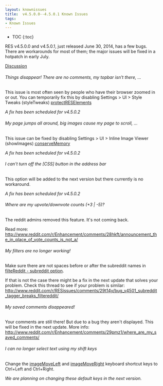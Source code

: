 ```yaml
---
layout: knownissues
title:  v4.5.0.0--4.5.0.1 Known Issues
tags:
- Known Issues
---
```


* TOC
{:toc}

RES v4.5.0.0 and v4.5.0.1, just released June 30, 2014, has a few bugs. There are workarounds for most of them; the major issues will be fixed in a hotpatch in early July.

[Discussion](http://www.reddit.com/r/RESissues/comments/29wldq/res_v4501_known_issues_workarounds_and_more_info)


###### Things disappear! There are no comments, my topbar isn't there, ...

This issue is most often seen by people who have their browser zoomed in or out.
You can temporarily fix this by disabling Settings > UI > Style Tweaks (styleTweaks) [protectRESElements](/r/funny/comments/29wc3o/managed_to_find_benders_email_on_a_futurama/#!settings/styleTweaks/protectRESElements)

*A fix has been scheduled for v4.5.0.2*

###### My page jumps all around, big images cause my page to scroll, ...

This issue can be fixed by disabling Settings > UI > Inline Image Viewer (showImages) [conserveMemory](/r/RESissues/wiki/edit/knownissues/4_5_0_1#!settings/showImages/conserveMemory)

*A fix has been scheduled for v4.5.0.2*

###### I can't turn off the [CSS] button in the address bar

This option will be added to the next version but there currently is no workaround.

*A fix has been scheduled for v4.5.0.2*


###### Where are my upvote/downvote counts (+3 | -5)?

The reddit admins removed this feature. It's not coming back.

Read more: http://www.reddit.com/r/Enhancement/comments/28hkft/announcement_the_in_place_of_vote_counts_is_not_a/

###### My filters are no longer working!

Make sure there are not spaces before or after the subreddit names in [filteReddit - subreddit option](/#!settings/filteReddit/subreddits).

If that is not the case there might be a fix in the next update that solves your problem. Check this thread to see if your problem is similar: http://www.reddit.com/r/RESissues/comments/29t14y/bug_v4501_subreddit_tagger_breaks_filtereddit/

###### My saved comments disappeared!

Your comments are still there! But due to a bug they aren't displayed. This will be fixed in the next update.
More info: http://www.reddit.com/r/Enhancement/comments/29pmz1/where_are_my_saved_comments/

###### I can no longer select text using my shift keys

Change the [imageMoveLeft](/#!settings/keyboardNav/imageMoveLeft) and [imageMoveRight](/#!settings/keyboardNav/imageMoveLeft) keyboard shortcut keys to Ctrl+Left and Ctrl+Right.

*We are planning on changing these default keys in the next version.*
